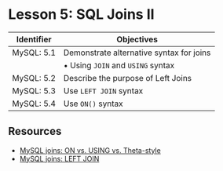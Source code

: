# Lesson 5: SQL Joins II

Identifier   | Objectives
-------------|------------
MySQL: 5.1   | Demonstrate alternative syntax for joins
             | &bull; Using `JOIN` and `USING` syntax
MySQL: 5.2   | Describe the purpose of Left Joins
MySQL: 5.3   | Use `LEFT JOIN` syntax
MySQL: 5.4   | Use `ON()` syntax

## Resources
- [MySQL joins: ON vs. USING vs. Theta-style](http://code.openark.org/blog/mysql/mysql-joins-on-vs-using-vs-theta-style)
- [MySQL joins: LEFT JOIN](http://www.mysqltutorial.org/mysql-left-join.aspx)
